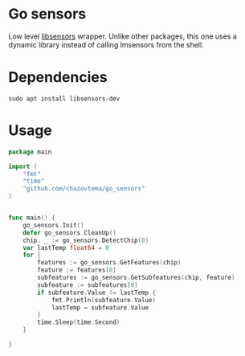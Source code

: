 # Go sensors

Low level [libsensors](https://packages.debian.org/sid/libsensors-dev) wrapper. Unlike other packages, this one uses a dynamic library instead of calling lmsensors from the shell.

# Dependencies

```
sudo apt install libsensors-dev
```

# Usage

```go
package main

import (
	"fmt"
	"time"
	"github.com/chazovtema/go_sensors"
)


func main() {
	go_sensors.Init()
	defer go_sensors.CleanUp()
	chip, _ := go_sensors.DetectChip(0)
	var lastTemp float64 = 0
	for {
		features := go_sensors.GetFeatures(chip)
		feature := features[0]
		subfeatures := go_sensors.GetSubfeatures(chip, feature)
		subfeature := subfeatures[0]
		if subfeature.Value != lastTemp {
			fmt.Println(subfeature.Value)
			lastTemp = subfeature.Value
		}
		time.Sleep(time.Second) 
	}

}
```
